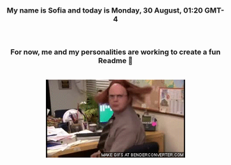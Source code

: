 


<div align="center">
<h3 >My name is Sofia and today is Monday, 30 August, 01:20 GMT-4</h3><br>
<h3 >For now, me and my personalities are working to create a fun Readme 👋
</h3><br>
<img src='img/dwight.gif' alt='working...'/>
</div>
